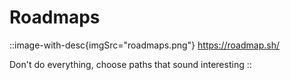# Roadmaps

::image-with-desc{imgSrc="roadmaps.png"}
https://roadmap.sh/  

Don't do everything, choose paths that sound interesting
::

<!-- Can be abit overwhelming -->